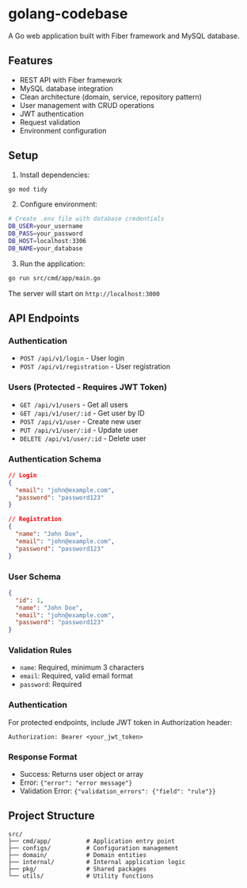 # golang-codebase

A Go web application built with Fiber framework and MySQL database.

## Features

- REST API with Fiber framework
- MySQL database integration
- Clean architecture (domain, service, repository pattern)
- User management with CRUD operations
- JWT authentication
- Request validation
- Environment configuration

## Setup

1. Install dependencies:
```bash
go mod tidy
```

2. Configure environment:
```bash
# Create .env file with database credentials
DB_USER=your_username
DB_PASS=your_password
DB_HOST=localhost:3306
DB_NAME=your_database
```

3. Run the application:
```bash
go run src/cmd/app/main.go
```

The server will start on `http://localhost:3000`

## API Endpoints

### Authentication
- `POST /api/v1/login` - User login
- `POST /api/v1/registration` - User registration

### Users (Protected - Requires JWT Token)
- `GET /api/v1/users` - Get all users
- `GET /api/v1/user/:id` - Get user by ID
- `POST /api/v1/user` - Create new user
- `PUT /api/v1/user/:id` - Update user
- `DELETE /api/v1/user/:id` - Delete user

### Authentication Schema
```json
// Login
{
  "email": "john@example.com",
  "password": "password123"
}

// Registration
{
  "name": "John Doe",
  "email": "john@example.com",
  "password": "password123"
}
```

### User Schema
```json
{
  "id": 1,
  "name": "John Doe",
  "email": "john@example.com",
  "password": "password123"
}
```

### Validation Rules
- `name`: Required, minimum 3 characters
- `email`: Required, valid email format
- `password`: Required

### Authentication
For protected endpoints, include JWT token in Authorization header:
```
Authorization: Bearer <your_jwt_token>
```

### Response Format
- Success: Returns user object or array
- Error: `{"error": "error message"}`
- Validation Error: `{"validation_errors": {"field": "rule"}}`

## Project Structure

```
src/
├── cmd/app/          # Application entry point
├── configs/          # Configuration management
├── domain/           # Domain entities
├── internal/         # Internal application logic
├── pkg/              # Shared packages
└── utils/            # Utility functions
```